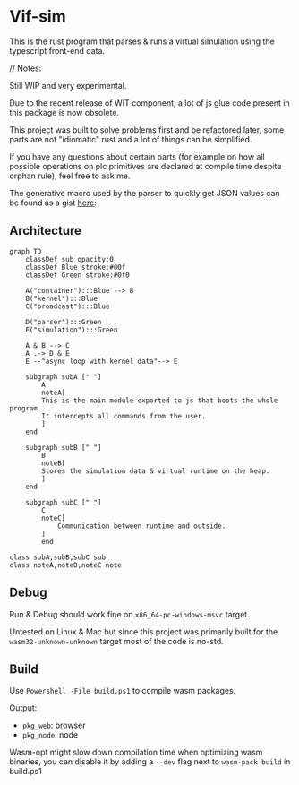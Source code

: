# Vif-sim

This is the rust program that parses & runs a virtual simulation using the typescript front-end data.

// Notes:

Still WIP and very experimental.

Due to the recent release of WIT component, a lot of js glue code present in this package is now obsolete.

This project was built to solve problems first and be refactored later, some parts are not "idiomatic" rust and a lot of things can be simplified.

If you have any questions about certain parts (for example on how all possible operations on plc primitives are declared at compile time despite orphan rule), feel free to ask me.

The generative macro used by the parser to quickly get JSON values can be found as a gist [here](https://gist.github.com/adclz/be7a383580975672e413430c679d3a00): 

## Architecture

```mermaid
graph TD
    classDef sub opacity:0
    classDef Blue stroke:#00f
    classDef Green stroke:#0f0

    A("container"):::Blue --> B
    B("kernel"):::Blue
    C("broadcast"):::Blue
    
    D("parser"):::Green
    E("simulation"):::Green
    
    A & B --> C
    A .-> D & E
    E --"async loop with kernel data"--> E
    
    subgraph subA [" "]
        A 
        noteA[
        This is the main module exported to js that boots the whole program.
        It intercepts all commands from the user.
        ]
    end
    
    subgraph subB [" "]
        B
        noteB[
        Stores the simulation data & virtual runtime on the heap.
        ]
    end

    subgraph subC [" "]
        C
        noteC[
            Communication between runtime and outside.
        ]
        end
        
class subA,subB,subC sub
class noteA,noteB,noteC note
```

## Debug

Run & Debug should work fine on `x86_64-pc-windows-msvc` target.

Untested on Linux & Mac but since this project was primarily built for the `wasm32-unknown-unknown` target most of the code is no-std.

## Build

Use `Powershell -File build.ps1` to compile wasm packages.

Output: 
 - `pkg_web`: browser
 - `pkg_node`: node

Wasm-opt might slow down compilation time when optimizing wasm binaries, you can disable it by adding a `--dev` flag next to `wasm-pack build` in build.ps1